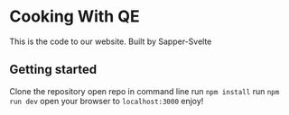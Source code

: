 # Cooking With QE

This is the code to our website. Built by Sapper-Svelte

## Getting started

Clone the repository
open repo in command line
run `npm install`
run `npm run dev`
open your browser to `localhost:3000`
enjoy!
